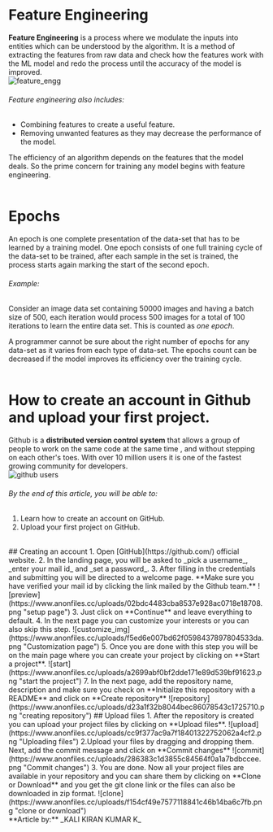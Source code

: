 # Feature Engineering
**Feature Engineering** is a process where we modulate the inputs into entities which can be understood by the algorithm. It is a method of extracting the features from raw data and check how the features work with the ML model and redo the process until the accuracy of the model is improved.<br>
![feature_engg](http://adataanalyst.com/wp-content/uploads/2016/08/Feature-Engineering.jpg "feature engineering") <br>
###### Feature engineering also includes:<br>
* Combining features to create a useful feature.
* Removing unwanted features as they may decrease the performance of the model.<br>

The efficiency of an algorithm depends on the features that the model deals. So the prime concern for training any model begins with  feature engineering.
<br>
<br>
# Epochs<br>
An epoch is one complete presentation of the data-set that has to be learned by a training model. One epoch consists of one full training cycle of the data-set to be trained, after each sample in the set is trained, the process starts again marking the start of the second epoch.<br>
###### Example: 
Consider an image data set containing 50000 images and having a batch size of 500, each iteration would process 500 images for a total of 100 iterations to learn the entire data set. This is counted as _one epoch_.

A programmer cannot be sure about the right number of epochs for any data-set as it varies from each type of data-set. The epochs count can be decreased if the model improves its efficiency over the training cycle.
<br>
<br>
# How to create an account in Github and upload your first project.

Github is a **distributed version control system** that allows a group of people to work on the same code at the same time , and without stepping on each other's toes. With over 10 million users it is one of the fastest growing community for developers.<br>
![github users](https://upload.wikimedia.org/wikipedia/commons/5/57/Mapping_collaborative_software_on_GitHub.png "The Github Community")

###### By the end of this article, you will be able to:<br>
1. Learn how to create an account on GitHub.
2. Upload your first project on GitHub.    
<br>
## Creating an account
1. Open [GitHub](https://github.com/) official website.
2. In the landing page, you will be asked to _pick a username_, _enter your mail id_ and _set a password_.
3. After filling in the credentials and submitting you will be directed to a welcome page. **Make sure you have verified your mail id by clicking the link mailed by the Github team.**
![preview](https://www.anonfiles.cc/uploads/02bdc4483cba8537e928ac0718e18708.png "setup page")
3. Just click on **Continue** and leave everything to default.
4. In the next page you can customize your interests or you can also skip this step.
![customize_img](https://www.anonfiles.cc/uploads/f5ed6e007bd62f0598437897804533da.png "Customization page")
5. Once you are done with this step you will be on the main page where you can create your project by clicking on **Start a project**.
![start](https://www.anonfiles.cc/uploads/a2699abf0bf2dde171e89d539bf91623.png "start the project")
7. In the next page, add the repository name, description and make sure you check on **Initialize this repository with a README** and click on **Create repository**
![repository](https://www.anonfiles.cc/uploads/d23a1f32b8044bec86078543c1725710.png "creating repository")
## Upload files
1. After the repository is created you can upload your project files by clicking on **Upload files**.
![upload](https://www.anonfiles.cc/uploads/cc9f377ac9a7f18401322752062a4cf2.png "Uploading files")
2.Upload your files by dragging and dropping them. Next, add the commit message and click on **Commit changes**
![commit](https://www.anonfiles.cc/uploads/286383c1d3855c84564f0a1a7bdbccee.png "Commit changes")
3. You are done. Now all your project files are available in your repository and you can share them by clicking on **Clone or Download** and you get the git clone link or the files can also be downloaded in zip format.
![clone](https://www.anonfiles.cc/uploads/f154cf49e7577118841c46b14ba6c7fb.png "clone or download")
<br>
**Article by:** _KALI KIRAN KUMAR K_
